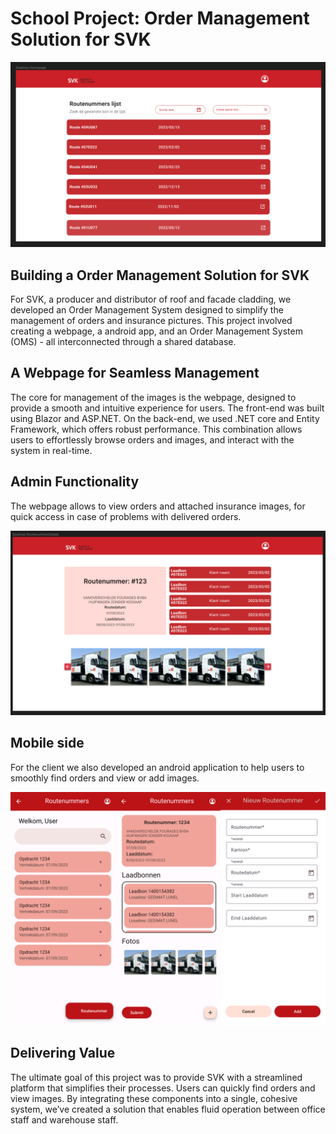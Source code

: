 # School Project: Order Management Solution for SVK

![homepage](/src/images/Devops/Dotnet%201.PNG)

## Building a Order Management Solution for SVK
For SVK, a producer and distributor of roof and facade cladding, we developed an Order Management System designed to simplify the management of orders and insurance pictures. This project involved creating a webpage, a android app, and an Order Management System (OMS) - all interconnected through a shared database.

## A Webpage for Seamless Management
The core for management of the images is the webpage, designed to provide a smooth and intuitive experience for users. The front-end was built using Blazor and ASP.NET. On the back-end, we used .NET core and Entity Framework, which offers robust performance. This combination allows users to effortlessly browse orders and images, and interact with the system in real-time.

## Admin Functionality

The webpage allows to view orders and attached insurance images, for quick access in case of problems with delivered orders.

![images](/src/images/Devops/Dotnet%202.PNG)

## Mobile side

For the client we also developed an android application to help users to smoothly find orders and view or add images.

![android](/src/images/Devops/android.png)

## Delivering Value
The ultimate goal of this project was to provide SVK with a streamlined platform that simplifies their processes. Users can quickly find orders and view images. By integrating these components into a single, cohesive system, we’ve created a solution that enables fluid operation between office staff and warehouse staff. 